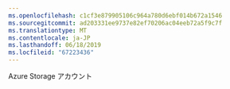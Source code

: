 ```yaml
---
ms.openlocfilehash: c1cf3e879905106c964a780d6ebf014b672a1546
ms.sourcegitcommit: ad203331ee9737e82ef70206ac04eeb72a5f9c7f
ms.translationtype: MT
ms.contentlocale: ja-JP
ms.lasthandoff: 06/18/2019
ms.locfileid: "67223436"
---
```

Azure Storage アカウント
